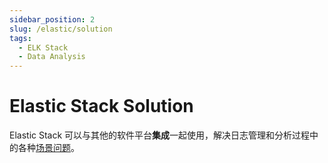 ```yaml
---
sidebar_position: 2
slug: /elastic/solution
tags:
  - ELK Stack
  - Data Analysis
---
```


# Elastic Stack Solution

Elastic Stack 可以与其他的软件平台**集成**一起使用，解决日志管理和分析过程中的各种[场景问题](https://www.elastic.co)。
